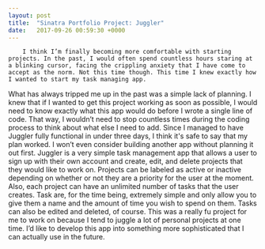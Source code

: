 ```yaml
---
layout: post
title:  "Sinatra Portfolio Project: Juggler"
date:   2017-09-26 00:59:30 +0000
---
```


	
		I think I’m finally becoming more comfortable with starting projects. In the past, I would often spend countless hours staring at a blinking cursor, facing the crippling anxiety that I have come to accept as the norm. Not this time though. This time I knew exactly how I wanted to start my task managing app. 
What has always tripped me up in the past was a simple lack of planning. I knew that if I wanted to get this project working as soon as possible, I would need to know exactly what this app would do before I wrote a single line of code. That way, I wouldn’t need to stop countless times during the coding process to think about what else I need to add. Since I managed to have Juggler fully functional in under three days, I think it's safe to say that my plan worked. I won’t even consider building another app without planning it out first.
Juggler is a very simple task management app that allows a user to sign up with their own account and create, edit, and delete projects that they would like to work on. Projects can be labeled as active or inactive depending on whether or not they are a priority for the user at the moment. Also, each project can have an unlimited number of tasks that the user creates. Task are, for the time being, extremely simple and only allow you to give them a name and the amount of time you wish to spend on them. Tasks can also be edited and deleted, of course.
This was a really fu project for me to work on because I tend to juggle a lot of personal projects at one time. I’d like to develop this app into something more sophisticated that I can actually use in the future.

